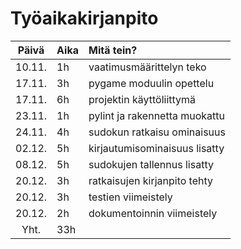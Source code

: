 # Työaikakirjanpito

|  Päivä  | Aika |           Mitä tein?            |
|  :----: |:-----| :------------------------------|
|  10.11. |  1h  |   vaatimusmäärittelyn teko     |
|  17.11. |  3h  |   pygame moduulin opettelu     |
|  17.11. |  6h  |   projektin käyttöliittymä     |
|  23.11. |  1h  |  pylint ja rakennetta muokattu |
|  24.11. |  4h  |   sudokun ratkaisu ominaisuus  |
|  02.12. |  5h  |  kirjautumisominaisuus lisatty |
|  08.12. |  5h  |  sudokujen tallennus lisatty   |
|  20.12. |  3h  |  ratkaisujen kirjanpito tehty  |
|  20.12. |  3h  |      testien viimeistely       |
|  20.12. |  2h  |   dokumentoinnin viimeistely   |
|   Yht.  |  33h |                                |
